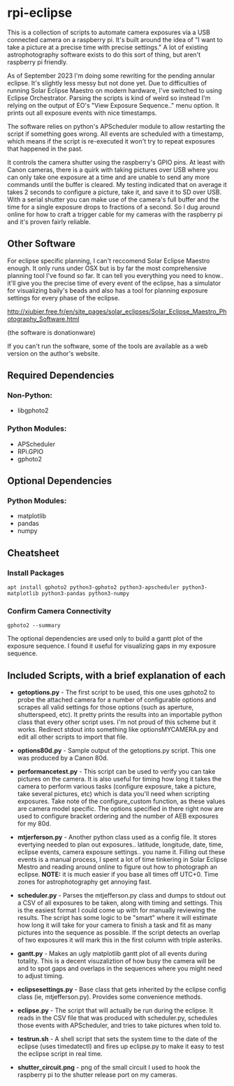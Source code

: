 # rpi-eclipse
This is a collection of scripts to automate camera exposures via a USB connected camera on a raspberry pi. It's built around the idea of "I want to take a picture at a precise time with precise settings." A lot of existing astrophotography software exists to do this sort of thing, but aren't raspberry pi friendly.

As of September 2023 I'm doing some rewriting for the pending annular eclipse. It's slightly less messy but not done yet. Due to difficulties of running Solar Eclipse Maestro on modern hardware, I've switched to using Eclipse Orchestrator. Parsing the scripts is kind of weird so instead I'm relying on the output of EO's "View Exposure Sequence.." menu option. It prints out all exposure events with nice timestamps.

The software relies on python's APScheduler module to allow restarting the script if something goes wrong. All events are scheduled with a timestamp, which means if the script is re-executed it won't try to repeat exposures that happened in the past.

It controls the camera shutter using the raspberry's GPIO pins. At least with Canon cameras, there is a quirk with taking pictures over USB where you can only take one exposure at a time and are unable to send any more commands until the buffer is cleared. My testing indicated that on average it takes 2 seconds to configure a picture, take it, and save it to SD over USB. With a serial shutter you can make use of the camera's full buffer and the time for a single exposure drops to fractions of a second. So I dug around online for how to craft a trigger cable for my cameras with the raspberry pi and it's proven fairly reliable.

## Other Software

For eclipse specific planning, I can't reccomend Solar Eclipse Maestro enough. It only runs under OSX but is by far the most comprehensive planning tool I've found so far. It can tell you everything you need to know.. it'll give you the precise time of every event of the eclipse, has a simulator for visualizing baily's beads and also has a tool for planning exposure settings for every phase of the eclipse.

http://xjubier.free.fr/en/site_pages/solar_eclipses/Solar_Eclipse_Maestro_Photography_Software.html

(the software is donationware)

If you can't run the software, some of the tools are available as a web version on the author's website.

## Required Dependencies

### Non-Python:

- libgphoto2 

### Python Modules:

- APScheduler
- RPi.GPIO
- gphoto2

## Optional Dependencies

### Python Modules:
- matplotlib
- pandas
- numpy

## Cheatsheet

### Install Packages

```apt install gphoto2 python3-gphoto2 python3-apscheduler python3-matplotlib python3-pandas python3-numpy```

### Confirm Camera Connectivity

```
gphoto2 --summary
```


The optional dependencies are used only to build a gantt plot of the exposure sequence. I found it useful for visualizing gaps in my exposure sequence.

## Included Scripts, with a brief explanation of each

- **getoptions.py** - The first script to be used, this one uses gphoto2 to probe the attached camera for a number of configurable options and scrapes all valid settings for those options (such as aperture, shutterspeed, etc). It pretty prints the results into an importable python class that every other script uses. I'm not proud of this scheme but it works. Redirect stdout into something like optionsMYCAMERA.py and edit all other scripts to import that file.

- **options80d.py** - Sample output of the getoptions.py script. This one was produced by a Canon 80d.

- **performancetest.py** - This script can be used to verify you can take pictures on the camera. It is also useful for timing how long it takes the camera to perform various tasks (configure exposure, take a picture, take several pictures, etc) which is data you'll need when scripting exposures. Take note of the configure_custom function, as these values are camera model specific. The options specified in there right now are used to configure bracket ordering and the number of AEB exposures for my 80d.

- **mtjerferson.py** - Another python class used as a config file. It stores evertying needed to plan out exposures.. latitude, longitude, date, time, eclipse events, camera exposure settings.. you name it. Filling out these events is a manual process, I spent a lot of time tinkering in Solar Eclipse Mestro and reading around online to figure out how to photograph an eclipse. **NOTE:** it is much easier if you base all times off UTC+0. Time zones for astrophotography get annoying fast.

- **scheduler.py** - Parses the mtjefferson.py class and dumps to stdout out a CSV of all exposures to be taken, along with timing and settings. This is the easiest format I could come up with for manually reviewing the results. The script has some logic to be "smart" where it will estimate how long it will take for your camera to finish a task and fit as many pictures into the sequence as possible. If the script detects an overlap of two exposures it will mark this in the first column with triple asteriks.

- **gantt.py** - Makes an ugly matplotlib gantt plot of all events during totality. This is a decent visuzaliztion of how busy the camera will be and to spot gaps and overlaps in the sequences where you might need to adjust timing.

- **eclipsesettings.py** - Base class that gets inherited by the eclipse config class (ie, mtjefferson.py). Provides some convenience methods.

- **eclipse.py** - The script that will actually be run during the eclipse. It reads in the CSV file that was produced with scheduler.py, schedules those events with APScheduler, and tries to take pictures when told to.

- **testrun.sh** - A shell script that sets the system time to the date of the eclipse (uses timedatectl) and fires up eclipse.py to make it easy to test the eclipse script in real time.

- **shutter_circuit.png** - png of the small circuit I used to hook the raspberry pi to the shutter release port on my cameras.

